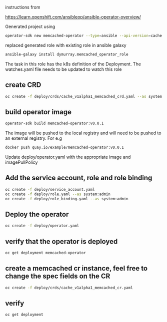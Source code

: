 instructions from

https://learn.openshift.com/ansibleop/ansible-operator-overview/

Generated project using

```sh
operator-sdk new memcached-operator --type=ansible --api-version=cache.example.com/v1alpha1 --kind=Memcached --skip-git-init
```

replaced generated role with existing role in ansible galaxy

```sh
ansible-galaxy install dymurray.memcached_operator_role 
```

The task in this role has the k8s definition of the Deployment. The watches.yaml file needs to be updated to watch this role


## create CRD
```sh
oc create -f deploy/crds/cache_v1alpha1_memcached_crd.yaml --as system:admin
```

## build operator image
```sh
operator-sdk build memcached-operator:v0.0.1
```

The image will be pushed to the local registry and will need to be pushed to an external registry. For e.g
```sh
docker push quay.io/example/memcached-operator:v0.0.1
```

Update deploy/operator.yaml with the appropriate image and imagePullPolicy

## Add the service account, role and role binding

```sh
oc create -f deploy/service_account.yaml
oc create -f deploy/role.yaml --as system:admin
oc create -f deploy/role_binding.yaml --as system:admin
```

## Deploy the operator 
```sh
oc create -f deploy/operator.yaml
```

## verify that the operator is deployed
```sh
oc get deployment memcached-operator
```

## create a memcached cr instance, feel free to change the spec fields on the CR
```sh
oc create -f deploy/crds/cache_v1alpha1_memcached_cr.yaml 
```

## verify
```sh
oc get deployment 
```
